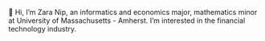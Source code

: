 👋 Hi, I’m Zara Nip, an informatics and economics major, mathematics minor at University of Massachusetts - Amherst. I’m interested in the financial technology industry.

<!---
zaranip/zaranip is a ✨ special ✨ repository because its `README.md` (this file) appears on your GitHub profile.
You can click the Preview link to take a look at your changes.
--->
